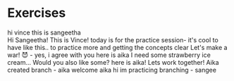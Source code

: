 # Exercises
hi vince this is sangeetha <br>
Hi Sangeetha! This is Vince!
today is for the practice session-
it's cool to have like this.. 
to practice more and getting the concepts clear
Let's make a war! 😈 - yes, i agree with you 
here is aika
I need some strawberry ice cream... Would you also like some?
here is aika! Lets work together!
Aika created branch - aika
welcome aika
hi im practicing branching - sangee
